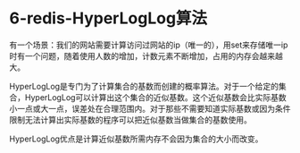 # 6-redis-HyperLogLog算法
有一个场景：我们的网站需要计算访问过网站的ip（唯一的），用set来存储唯一ip时有一个问题，随着使用人数的增加，计数元素不断增加，占用的内存会越来越大。

HyperLogLog是专门为了计算集合的基数而创建的概率算法。对于一个给定的集合，HyperLogLog可以计算出这个集合的近似基数。这个近似基数会比实际基数小一点或大一点，误差处在合理范围内。对于那些不需要知道实际基数或因为条件限制无法计算出实际基数的程序可以把近似基数当做集合的基数使用。

HyperLogLog优点是计算近似基数所需内存不会因为集合的大小而改变。